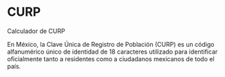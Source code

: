 # CURP
Calculador de CURP

En México, la Clave Única de Registro de Población (CURP) es un código alfanumérico único de identidad de 18 caracteres utilizado para identificar oficialmente tanto a residentes como a ciudadanos mexicanos de todo el país.
